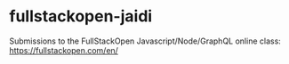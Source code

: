 # fullstackopen-jaidi

Submissions to the FullStackOpen Javascript/Node/GraphQL online class: https://fullstackopen.com/en/

